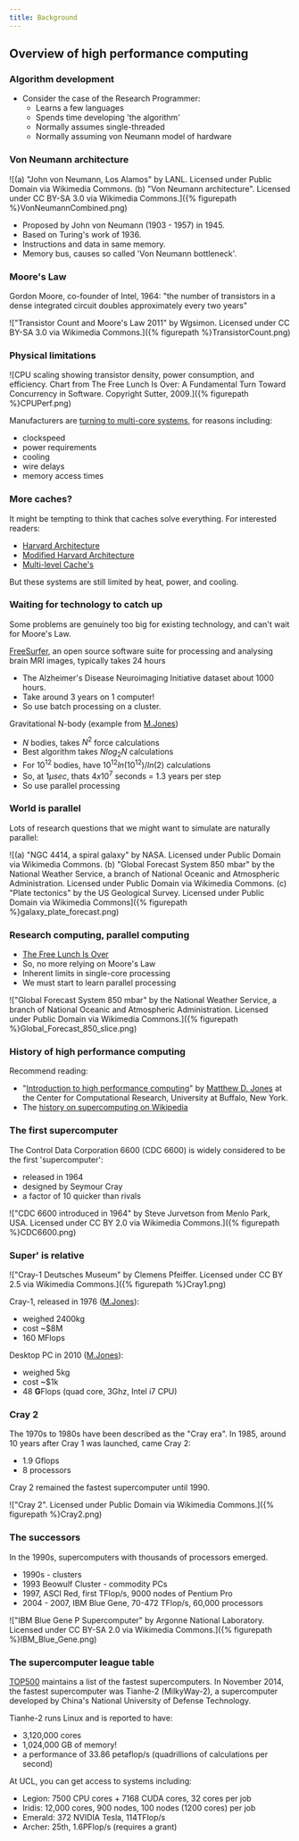 ```yaml
---
title: Background
---
```




## Overview of high performance computing

### Algorithm development

- Consider the case of the Research Programmer:
    + Learns a few languages
    + Spends time developing 'the algorithm'
    + Normally assumes single-threaded
    + Normally assuming von Neumann model of hardware

### Von Neumann architecture

![(a) "John von Neumann, Los Alamos" by LANL. Licensed under Public Domain via Wikimedia Commons. (b) "Von Neumann architecture". Licensed under CC BY-SA 3.0 via Wikimedia Commons.]({% figurepath %}VonNeumannCombined.png)

* Proposed by John von Neumann (1903 - 1957) in 1945.
* Based on Turing's work of 1936.
* Instructions and data in same memory.
* Memory bus, causes so called 'Von Neumann bottleneck'.

### Moore's Law

Gordon Moore, co-founder of Intel, 1964: "the number of transistors in a dense integrated circuit doubles approximately every two years"

!["Transistor Count and Moore's Law 2011" by Wgsimon. Licensed under CC BY-SA 3.0 via Wikimedia Commons.]({% figurepath %}TransistorCount.png)


### Physical limitations

![CPU scaling showing transistor density, power consumption, and efficiency. Chart from The Free Lunch Is Over: A Fundamental Turn Toward Concurrency in Software. Copyright Sutter, 2009.]({% figurepath %}CPUPerf.png)

Manufacturers are [turning to multi-core systems](http://www.gotw.ca/publications/concurrency-ddj.htm), for reasons including:

- clockspeed
- power requirements
- cooling
- wire delays
- memory access times


### More caches?

It might be tempting to think that caches solve everything. For interested readers:

- [Harvard Architecture](http://en.wikipedia.org/wiki/Harvard_architecture)
- [Modified Harvard Architecture](http://en.wikipedia.org/wiki/Harvard_architecture)
- [Multi-level Cache's](http://en.wikipedia.org/wiki/CPU_cache)

But these systems are still limited by heat, power, and cooling.

### Waiting for technology to catch up

Some problems are genuinely too big for existing technology, and can't wait for Moore's Law.

[FreeSurfer](http://freesurfer.net/), an open source software suite for processing and analysing brain MRI images, typically takes 24 hours
- The Alzheimer's Disease Neuroimaging Initiative dataset about 1000 hours.
- Take around 3 years on 1 computer!
- So use batch processing on a cluster.

Gravitational N-body (example from [M.Jones](http://www.buffalo.edu/content/www/ccr/support/training-resources/tutorials/advanced-topics--e-g--mpi--gpgpu--openmp--etc--/2011-01---introduction-to-hpc--hpc-1-/_jcr_content/par/download/file.res/introHPC-handout-2x2.pdf))
- $N$ bodies, takes $N^2$ force calculations
- Best algorithm takes $Nlog_2N$ calculations
- For $10^{12}$ bodies, have $10^{12}ln(10^{12})/ln(2)$ calculations
- So, at $1 \mu sec$, thats $4 x 10^7$ seconds = 1.3 years per step
- So use parallel processing

### World is parallel

Lots of research questions that we might want to simulate are naturally parallel:

![(a) "NGC 4414, a spiral galaxy" by NASA. Licensed under Public Domain via Wikimedia Commons. (b) "Global Forecast System 850 mbar" by the National Weather Service, a branch of National Oceanic and Atmospheric Administration. Licensed under Public Domain via Wikimedia Commons. (c) "Plate tectonics" by the US Geological Survey. Licensed under Public Domain via Wikimedia Commons]({% figurepath %}galaxy_plate_forecast.png)

### Research computing, parallel computing

- [The Free Lunch Is Over](http://www.gotw.ca/publications/concurrency-ddj.htm)
- So, no more relying on Moore's Law
- Inherent limits in single-core processing
- We must start to learn parallel processing

!["Global Forecast System 850 mbar" by the National Weather Service, a branch of National Oceanic and Atmospheric Administration. Licensed under Public Domain via Wikimedia Commons.]({% figurepath %}Global_Forecast_850_slice.png)

### History of high performance computing

Recommend reading:

- "[Introduction to high performance computing](http://www.buffalo.edu/content/www/ccr/support/training-resources/tutorials/advanced-topics--e-g--mpi--gpgpu--openmp--etc--/2011-01---introduction-to-hpc--hpc-1-/_jcr_content/par/download/file.res/introHPC-handout-2x2.pdf)" by [Matthew D. Jones](http://www.buffalo.edu/ccr/people/staff/jones.html) at the Center for Computational Research, University at Buffalo, New York.
- The [history on supercomputing on Wikipedia](http://en.wikipedia.org/wiki/History_of_supercomputing)

### The first supercomputer

The Control Data Corporation 6600 (CDC 6600) is widely considered to be the first 'supercomputer':

- released in 1964
- designed by Seymour Cray
- a factor of 10 quicker than rivals

!["CDC 6600 introduced in 1964" by Steve Jurvetson from Menlo Park, USA. Licensed under CC BY 2.0 via Wikimedia Commons.]({% figurepath %}CDC6600.png)

### Super' is relative

!["Cray-1 Deutsches Museum" by Clemens Pfeiffer. Licensed under CC BY 2.5 via Wikimedia Commons.]({% figurepath %}Cray1.png)

Cray-1, released in 1976 ([M.Jones](http://www.buffalo.edu/content/www/ccr/support/training-resources/tutorials/advanced-topics--e-g--mpi--gpgpu--openmp--etc--/2011-01---introduction-to-hpc--hpc-1-/_jcr_content/par/download/file.res/introHPC-handout-2x2.pdf)):

- weighed 2400kg
- cost ~$8M
- 160 MFlops

Desktop PC in 2010 ([M.Jones](http://www.buffalo.edu/content/www/ccr/support/training-resources/tutorials/advanced-topics--e-g--mpi--gpgpu--openmp--etc--/2011-01---introduction-to-hpc--hpc-1-/_jcr_content/par/download/file.res/introHPC-handout-2x2.pdf)):

- weighed 5kg
- cost ~$1k
- 48 **G**Flops (quad core, 3Ghz, Intel i7 CPU)

### Cray 2

The 1970s to 1980s have been described as the "Cray era". In 1985, around 10 years after Cray 1 was launched, came Cray 2:

- 1.9 Gflops
- 8 processors

Cray 2 remained the fastest supercomputer until 1990.

!["Cray 2". Licensed under Public Domain via Wikimedia Commons.]({% figurepath %}Cray2.png)

### The successors

In the 1990s, supercomputers with thousands of processors emerged.

* 1990s - clusters
* 1993 Beowulf Cluster - commodity PCs
* 1997, ASCI Red, first TFlop/s, 9000 nodes of Pentium Pro
* 2004 - 2007, IBM Blue Gene, 70-472 TFlop/s, 60,000 processors

!["IBM Blue Gene P Supercomputer" by Argonne National Laboratory. Licensed under CC BY-SA 2.0 via Wikimedia Commons.]({% figurepath %}IBM_Blue_Gene.png)

### The supercomputer league table

[TOP500](http://top500.org) maintains a list of the fastest supercomputers. In November 2014, the fastest supercomputer was Tianhe-2 (MilkyWay-2), a supercomputer developed by China's National University of Defense Technology.

Tianhe-2 runs Linux and is reported to have:

- 3,120,000 cores
- 1,024,000 GB of memory!
- a performance of 33.86 petaflop/s (quadrillions of calculations per second)

At UCL, you can get access to systems including:

- Legion: 7500 CPU cores + 7168 CUDA cores, 32 cores per job
- Iridis: 12,000 cores, 900 nodes, 100 nodes (1200 cores) per job
- Emerald: 372 NVIDIA Tesla, 114TFlop/s
- Archer: 25th, 1.6PFlop/s (requires a grant)

[MJonesTutorial]: http://www.buffalo.edu/content/www/ccr/support/training-resources/tutorials/advanced-topics--e-g--mpi--gpgpu--openmp--etc--/2011-01---introduction-to-hpc--hpc-1-/_jcr_content/par/download/file.res/introHPC-handout-2x2.pdf
[WikipediaHarvardArch]: http://en.wikipedia.org/wiki/Harvard_architecture
[WikipediaModifiedHarvardArch]: http://en.wikipedia.org/wiki/Modified_Harvard_architecture
[WikipediaCache]: http://en.wikipedia.org/wiki/CPU_cache
[HerbFreeLunch]: http://www.gotw.ca/publications/concurrency-ddj.htm
[WikipediaHistory]: http://en.wikipedia.org/wiki/History_of_supercomputing
[FreeSurfer]: http://freesurfer.net/
